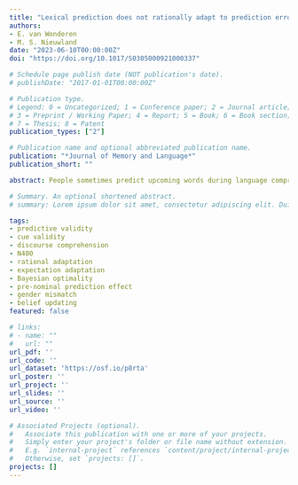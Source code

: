 ```yaml
---
title: "Lexical prediction does not rationally adapt to prediction error: ERP evidence from pre-nominal articles"
authors:
- E. van Wonderen
- M. S. Nieuwland
date: "2023-06-10T00:00:00Z"
doi: "https://doi.org/10.1017/S0305000921000337"

# Schedule page publish date (NOT publication's date).
# publishDate: "2017-01-01T00:00:00Z"

# Publication type.
# Legend: 0 = Uncategorized; 1 = Conference paper; 2 = Journal article;
# 3 = Preprint / Working Paper; 4 = Report; 5 = Book; 6 = Book section;
# 7 = Thesis; 8 = Patent
publication_types: ["2"]

# Publication name and optional abbreviated publication name.
publication: "*Journal of Memory and Language*"
publication_short: ""

abstract: People sometimes predict upcoming words during language comprehension, but debate remains on when and to what extent such predictions indeed occur. The rational adaptation hypothesis holds that predictions develop with expected utility: people predict more strongly when predictions are frequently confirmed (low prediction error) rather than disconfirmed. However, supporting evidence is mixed thus far and has only involved measuring responses to supposedly predicted nouns, not to preceding articles that may also be predicted. The current, large-sample (N = 200) ERP study on written discourse comprehension in Dutch therefore employs the well-known 'pre-nominal prediction effect': enhanced N400-like ERPs for articles that are unexpected given a likely upcoming noun's gender (i.e., the neuter gender article 'het' when people expect the common gender noun phrase 'de krant', the newspaper) compared to expected articles. We investigated whether the pre-nominal prediction effect is larger when most of the presented stories contain predictable article-noun combinations (75% predictable, 25% unpredictable) compared to when most stories contain unpredictable combinations (25% predictable, 75% unpredictable). Our results show the pre-nominal prediction effect in both contexts, with little evidence to suggest that this effect depended on the percentage of predictable combinations. Moreover, the little evidence suggesting such a dependence was primarily observed for unexpected, neuter-gender articles ('het'), which is inconsistent with the rational adaptation hypothesis. In line with recent demonstrations (Nieuwland, 2021a,b), our results suggest that linguistic prediction is less 'rational' or Bayes optimal than is often suggested.

# Summary. An optional shortened abstract.
# summary: Lorem ipsum dolor sit amet, consectetur adipiscing elit. Duis posuere tellus ac convallis placerat. Proin tincidunt magna sed ex sollicitudin condimentum.

tags:
- predictive validity
- cue validity
- discourse comprehension
- N400
- rational adaptation
- expectation adaptation
- Bayesian optimality
- pre-nominal prediction effect
- gender mismatch
- belief updating
featured: false

# links:
# - name: ""
#   url: ""
url_pdf: ''
url_code: ''
url_dataset: 'https://osf.io/p8rta'
url_poster: ''
url_project: ''
url_slides: ''
url_source: ''
url_video: ''

# Associated Projects (optional).
#   Associate this publication with one or more of your projects.
#   Simply enter your project's folder or file name without extension.
#   E.g. `internal-project` references `content/project/internal-project/index.md`.
#   Otherwise, set `projects: []`.
projects: []
---
```




